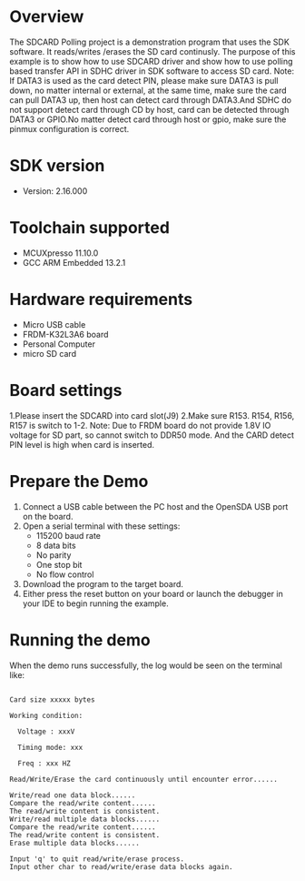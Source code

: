 Overview
========
The SDCARD Polling project is a demonstration program that uses the SDK software. It reads/writes
/erases the SD card continusly. The purpose of this example is to show how to use SDCARD driver and
show how to use polling based transfer API in SDHC driver in SDK software to access SD card.
Note: If DATA3 is used as the card detect PIN, please make sure DATA3 is pull down, no matter internal or external, at the same time, make sure the card can pull DATA3 up, then host can detect card through DATA3.And SDHC do not support detect card through CD by host, card can be detected through DATA3 or GPIO.No matter detect card through host or gpio, make sure the pinmux configuration is correct.

SDK version
===========
- Version: 2.16.000

Toolchain supported
===================
- MCUXpresso  11.10.0
- GCC ARM Embedded  13.2.1

Hardware requirements
=====================
- Micro USB cable
- FRDM-K32L3A6 board
- Personal Computer
- micro SD card

Board settings
==============
1.Please insert the SDCARD into card slot(J9)
2.Make sure R153. R154, R156, R157 is switch to 1-2.
Note:
Due to FRDM board do not provide 1.8V IO voltage for SD part, so cannot switch to DDR50 mode.
And the CARD detect PIN level is high when card is inserted.

Prepare the Demo
================
1. Connect a USB cable between the PC host and the OpenSDA USB port on the board.
2. Open a serial terminal with these settings:
    - 115200 baud rate
    - 8 data bits
    - No parity
    - One stop bit
    - No flow control
3. Download the program to the target board.
4. Either press the reset button on your board or launch the debugger in your IDE to begin running the example.

Running the demo
================
When the demo runs successfully, the log would be seen on the terminal like:

~~~~~~~~~~~~~~~~~~~~~~~~~~~~~~~~~~~~~~~~~~~~~~~~~~~~~~~~~~~~~~~~~~~~~~~~~~~~~~~~~~~

Card size xxxxx bytes

Working condition:

  Voltage : xxxV

  Timing mode: xxx

  Freq : xxx HZ

Read/Write/Erase the card continuously until encounter error......

Write/read one data block......
Compare the read/write content......
The read/write content is consistent.
Write/read multiple data blocks......
Compare the read/write content......
The read/write content is consistent.
Erase multiple data blocks......

Input 'q' to quit read/write/erase process.
Input other char to read/write/erase data blocks again.
~~~~~~~~~~~~~~~~~~~~~~~~~~~~~~~~~~~~~~~~~~~~~~~~~~~~~~~~~~~~~~~~~~~~~~~~~~~~~~~~~~~~~

